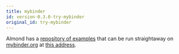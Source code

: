 ```yaml
---
title: mybinder
id: version-0.3.0-try-mybinder
original_id: try-mybinder
---
```


Almond has a [repository of examples](https://github.com/almond-sh/examples)
that can be run straightaway on [mybinder.org](https://mybinder.org) at
[this address](https://mybinder.org/v2/gh/almond-sh/examples/master?urlpath=lab).
